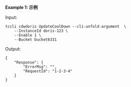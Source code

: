 **Example 1: 示例**



Input: 

```
tccli cdwdoris UpdateCoolDown --cli-unfold-argument  \
    --InstanceId doris-123 \
    --Enable 1 \
    --Bucket bucket6331
```

Output: 
```
{
    "Response": {
        "ErrorMsg": "",
        "RequestId": "1-2-3-4"
    }
}
```

